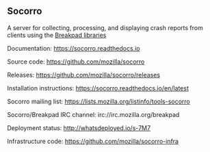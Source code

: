 Socorro
-------

A server for collecting, processing, and displaying crash reports from
clients using the [Breakpad libraries](http://code.google.com/p/google-breakpad/)

Documentation:
https://socorro.readthedocs.io

Source code:
https://github.com/mozilla/socorro

Releases:
https://github.com/mozilla/socorro/releases

Installation instructions:
https://socorro.readthedocs.io/en/latest

Socorro mailing list:
https://lists.mozilla.org/listinfo/tools-socorro

Socorro/Breakpad IRC channel:
irc://irc.mozilla.org/breakpad

Deployment status:
http://whatsdeployed.io/s-7M7

Infrastructure code:
https://github.com/mozilla/socorro-infra

